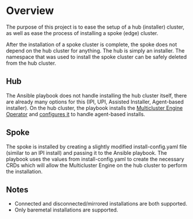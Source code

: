 # Overview
The purpose of this project is to ease the setup of a hub (installer) cluster, as well as ease the process of installing a spoke (edge) cluster.

After the installation of a spoke cluster is complete, the spoke does not depend on the hub cluster for anything. The hub is simply an installer. The namespace that was used to install the spoke cluster can be safely deleted from the hub cluster.

## Hub
The Ansible playbook does not handle installing the hub cluster itself, there are already many options for this (IPI, UPI, Assisted Installer, Agent-based installer). On the hub cluster, the playbook installs the [Multicluster Engine Operator](https://access.redhat.com/documentation/en-us/red_hat_advanced_cluster_management_for_kubernetes/2.6/html-single/multicluster_engine/index) and [configures it](https://github.com/openshift/assisted-service/tree/master/docs/hive-integration) to handle agent-based installs.

## Spoke
The spoke is installed by creating a slightly modified install-config.yaml file (similar to an IPI install) and passing it to the Ansible playbook. The playbook uses the values from install-config.yaml to create the necessary CRDs which will allow the Multicluster Engine on the hub cluster to perform the installation.

## Notes
* Connected and disconnected/mirrored installations are both supported.
* Only baremetal installations are supported.
